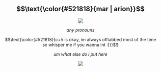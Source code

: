  </p>

<h2 align="center" >
 $$\text{\color{#521818}{mar | arion}}$$
</h2>

<p align="center">
<img src="https://wilardo.crd.co/assets/images/gallery21/6cfc0531.jpg?v=87117d4a"/>

<p align="center" >
  <em>any pronouns</em>
 </p>
 
 <p align="center">
 $$\text{\color{#521818}{c+h is okay, im always offtabbed most of the time so whisper me if you wanna int :)}}$$
 </p>

<p align="center" >
  <em>um what else do i put here</em>
 </p>

<p align="center">
<img src="https://wilardo.crd.co/assets/images/gallery21/1d27222e.gif?v=87117d4a"/>
